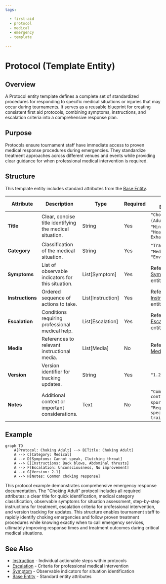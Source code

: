 ```yaml
---
tags:

  - first-aid
  - protocol
  - medical
  - emergency
  - template

---
```


# Protocol (Template Entity)

## Overview

A Protocol entity template defines a complete set of standardized procedures for responding to specific medical situations or injuries that may occur during tournaments. It serves as a reusable blueprint for creating consistent first aid protocols, combining symptoms, instructions, and escalation criteria into a comprehensive response plan.

## Purpose

Protocols ensure tournament staff have immediate access to proven medical response procedures during emergencies. They standardize treatment approaches across different venues and events while providing clear guidance for when professional medical intervention is required.

## Structure

This template entity includes standard attributes from the [Base Entity](../foundation/base_entity.md).

| Attribute        | Description                                             | Type              | Required | Notes / Example                                                              |
| ---------------- | ------------------------------------------------------- | ----------------- | -------- | ---------------------------------------------------------------------------- |
| **Title**        | Clear, concise title identifying the medical situation. | String            | Yes      | `"Choking (Adult)"`, `"Minor Cut"`, `"Heat Exhaustion"`                      |
| **Category**     | Classification of the medical situation.                | String            | Yes      | `"Trauma"`, `"Medical"`, `"Environmental"`                                   |
| **Symptoms**     | List of observable indicators for this situation.       | List[Symptom]     | Yes      | References [Symptom](symptom.md) entities                                   |
| **Instructions** | Ordered sequence of actions to take.                    | List[Instruction] | Yes      | References [Instruction](instruction.md) entities                           |
| **Escalation**   | Conditions requiring professional medical help.         | List[Escalation]  | Yes      | References [Escalation](escalation.md) entities                             |
| **Media**        | References to relevant instructional media.             | List[Media]       | No       | References [Media](../media/media_asset.md) entities                        |
| **Version**      | Version identifier for tracking updates.                | String            | Yes      | `"1.2"`                                                                      |
| **Notes**        | Additional context or important considerations.         | Text              | No       | `"Common in contact sports"`, `"Requires specific training"`                 |

## Example

```mermaid
graph TD
    A[Protocol: Choking Adult] --> B[Title: Choking Adult]
    A --> C[Category: Medical]
    A --> D[Symptoms: Cannot speak, Clutching throat]
    A --> E[Instructions: Back blows, Abdominal thrusts]
    A --> F[Escalation: Unconsciousness, No improvement]
    A --> G[Version: 2.1]
    A --> H[Notes: Common choking response]
```

This protocol example demonstrates comprehensive emergency response documentation. The "Choking Adult" protocol includes all required attributes: a clear title for quick identification, medical category classification, observable symptoms for situation assessment, step-by-step instructions for treatment, escalation criteria for professional intervention, and version tracking for updates. This structure enables tournament staff to rapidly identify choking emergencies and follow proven treatment procedures while knowing exactly when to call emergency services, ultimately improving response times and treatment outcomes during critical medical situations.

## See Also

- [Instruction](instruction.md) - Individual actionable steps within protocols
- [Escalation](escalation.md) - Criteria for professional medical intervention
- [Symptom](symptom.md) - Observable indicators for situation identification
- [Base Entity](../foundation/base_entity.md) - Standard entity attributes

